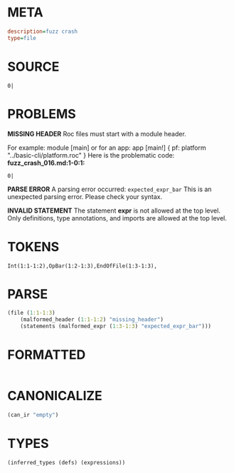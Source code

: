 # META
~~~ini
description=fuzz crash
type=file
~~~
# SOURCE
~~~roc
0|
~~~
# PROBLEMS
**MISSING HEADER**
Roc files must start with a module header.

For example:
        module [main]
or for an app:
        app [main!] { pf: platform "../basic-cli/platform.roc" }
Here is the problematic code:
**fuzz_crash_016.md:1-0:1:**
```roc
0|
```


**PARSE ERROR**
A parsing error occurred: `expected_expr_bar`
This is an unexpected parsing error. Please check your syntax.

**INVALID STATEMENT**
The statement **expr** is not allowed at the top level.
Only definitions, type annotations, and imports are allowed at the top level.

# TOKENS
~~~zig
Int(1:1-1:2),OpBar(1:2-1:3),EndOfFile(1:3-1:3),
~~~
# PARSE
~~~clojure
(file (1:1-1:3)
	(malformed_header (1:1-1:2) "missing_header")
	(statements (malformed_expr (1:3-1:3) "expected_expr_bar")))
~~~
# FORMATTED
~~~roc

~~~
# CANONICALIZE
~~~clojure
(can_ir "empty")
~~~
# TYPES
~~~clojure
(inferred_types (defs) (expressions))
~~~